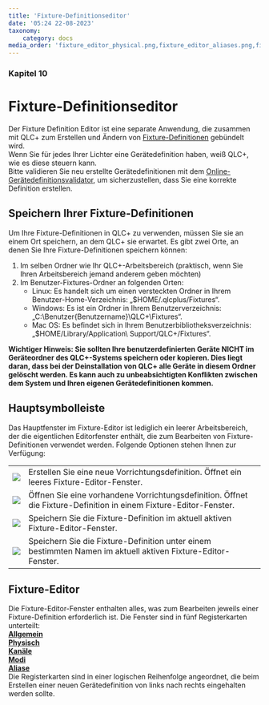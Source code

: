 ```yaml
---
title: 'Fixture-Definitionseditor'
date: '05:24 22-08-2023'
taxonomy:
    category: docs
media_order: 'fixture_editor_physical.png,fixture_editor_aliases.png,fixture_editor_channel_color.png,fixture_editor_channel_gobo.png,fixture_editor_channel_preset.png,fixture_editor_channel_shutter.png,fixture_editor_channel_wizard.png,fixture_editor_channels.png,fixture_editor_general.png,fixture_editor_mode_channels.png,fixture_editor_mode_edit_head.png,fixture_editor_mode_heads.png'
---
```


### Kapitel 10

# Fixture-Definitionseditor

Der Fixture Definition Editor ist eine separate Anwendung, die zusammen mit QLC+ zum Erstellen und Ändern von [Fixture-Definitionen](/basics/glossary-and-concepts#fixtures) gebündelt wird.<br>
Wenn Sie für jedes Ihrer Lichter eine Gerätedefinition haben, weiß QLC+, wie es diese steuern kann.<br>
Bitte validieren Sie neu erstellte Gerätedefinitionen mit dem [Online-Gerätedefinitionsvalidator](https://www.qlcplus.org/fixture_validator.php), um sicherzustellen, dass Sie eine korrekte Definition erstellen.<br>

## Speichern Ihrer Fixture-Definitionen

Um Ihre Fixture-Definitionen in QLC+ zu verwenden, müssen Sie sie an einem Ort speichern, an dem QLC+ sie erwartet. Es gibt zwei Orte, an denen Sie Ihre Fixture-Definitionen speichern können:
1. Im selben Ordner wie Ihr QLC+-Arbeitsbereich (praktisch, wenn Sie Ihren Arbeitsbereich jemand anderem geben möchten)
2. Im Benutzer-Fixtures-Ordner an folgenden Orten:
    * Linux: Es handelt sich um einen versteckten Ordner in Ihrem Benutzer-Home-Verzeichnis: „$HOME/.qlcplus/Fixtures“.
    * Windows: Es ist ein Ordner in Ihrem Benutzerverzeichnis: „C:\\Benutzer\{Benutzername}\QLC+\Fixtures“.
    * Mac OS: Es befindet sich in Ihrem Benutzerbibliotheksverzeichnis: „$HOME/Library/Application\\ Support/QLC+/Fixtures“.
	
**Wichtiger Hinweis: Sie sollten Ihre benutzerdefinierten Geräte NICHT im Geräteordner des QLC+-Systems speichern oder kopieren. Dies liegt daran, dass bei der Deinstallation von QLC+ alle Geräte in diesem Ordner gelöscht werden. Es kann auch zu unbeabsichtigten Konflikten zwischen dem System und Ihren eigenen Gerätedefinitionen kommen.**

## Hauptsymbolleiste
Das Hauptfenster im Fixture-Editor ist lediglich ein leerer Arbeitsbereich, der die eigentlichen Editorfenster enthält, die zum Bearbeiten von Fixture-Definitionen verwendet werden. Folgende Optionen stehen Ihnen zur Verfügung:

|     |     |
| --- | --- |
| ![](/basics/filenew.png) | Erstellen Sie eine neue Vorrichtungsdefinition. Öffnet ein leeres Fixture-Editor-Fenster. |
| ![](/basics/fileopen.png) | Öffnen Sie eine vorhandene Vorrichtungsdefinition. Öffnet die Fixture-Definition in einem Fixture-Editor-Fenster. |
| ![](/basics/filesave.png) | Speichern Sie die Fixture-Definition im aktuell aktiven Fixture-Editor-Fenster. |
| ![](/basics/filesaveas.png) | Speichern Sie die Fixture-Definition unter einem bestimmten Namen im aktuell aktiven Fixture-Editor-Fenster. |

## Fixture-Editor

Die Fixture-Editor-Fenster enthalten alles, was zum Bearbeiten jeweils einer Fixture-Definition erforderlich ist. Die Fenster sind in fünf Registerkarten unterteilt:<br>
[**Allgemein**](general)<br>
[**Physisch**](physical)<br>
[**Kanäle**](channels)<br>
[**Modi**](modes)<br>
[**Aliase**](aliases)<br>
Die Registerkarten sind in einer logischen Reihenfolge angeordnet, die beim Erstellen einer neuen Gerätedefinition von links nach rechts eingehalten werden sollte.